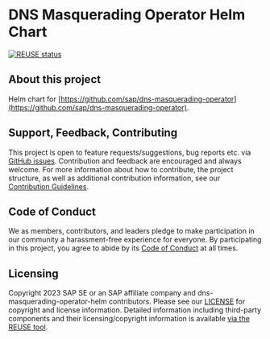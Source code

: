 # DNS Masquerading Operator Helm Chart

[![REUSE status](https://api.reuse.software/badge/github.com/SAP/dns-masquerading-operator-helm)](https://api.reuse.software/info/github.com/SAP/dns-masquerading-operator-helm)

## About this project

Helm chart for [https://github.com/sap/dns-masquerading-operator](https://github.com/sap/dns-masquerading-operator).

## Support, Feedback, Contributing

This project is open to feature requests/suggestions, bug reports etc. via [GitHub issues](https://github.com/SAP/dns-masquerading-operator-helm/issues). Contribution and feedback are encouraged and always welcome. For more information about how to contribute, the project structure, as well as additional contribution information, see our [Contribution Guidelines](CONTRIBUTING.md).

## Code of Conduct

We as members, contributors, and leaders pledge to make participation in our community a harassment-free experience for everyone. By participating in this project, you agree to abide by its [Code of Conduct](https://github.com/SAP/.github/blob/main/CODE_OF_CONDUCT.md) at all times.

## Licensing

Copyright 2023 SAP SE or an SAP affiliate company and dns-masquerading-operator-helm contributors. Please see our [LICENSE](LICENSE) for copyright and license information. Detailed information including third-party components and their licensing/copyright information is available [via the REUSE tool](https://api.reuse.software/info/github.com/SAP/dns-masquerading-operator-helm).
